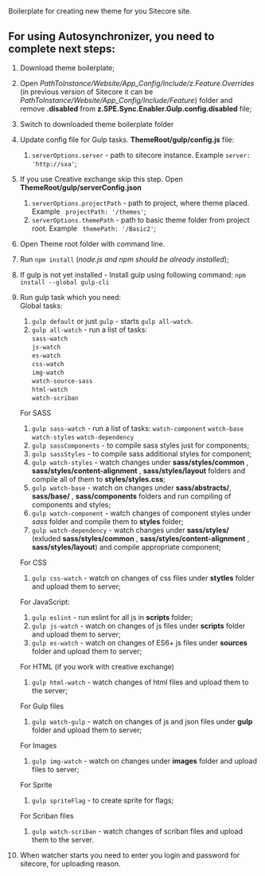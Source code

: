 ##
Boilerplate for creating new theme for you Sitecore site. 

## For using Autosynchronizer, you need to complete next steps:

1. Download theme boilerplate;
2. Open *PathToInstance/Website/App_Config/Include/z.Feature.Overrides* (in previous version of Sitecore it can be *PathToInstance/Website/App_Config/Include/Feature*) folder and remove **.disabled** from **z.SPE.Sync.Enabler.Gulp.config.disabled** file;
3. Switch to downloaded theme boilerplate folder
4. Update config file for Gulp tasks. **ThemeRoot/gulp/config.js** file:
    1. `serverOptions.server` - path to sitecore instance. Example `server: 'http://sxa'`;
6. If you use Creative exchange skip this step. Open **ThemeRoot/gulp/serverConfig.json** 
     1. `serverOptions.projectPath` - path to project, where theme placed. Example ` projectPath: '/themes'`;
    2. `serverOptions.themePath` - path to basic theme folder from project root. Example ` themePath: '/Basic2'`;
5. Open Theme root folder with command line.
6. Run `npm install` (*node.js and npm should be already installed*);
7. If gulp is not yet installed - Install gulp using following command: `npm install --global gulp-cli` 
8. Run gulp task which you need: <br/>
    Global tasks:
    1. `gulp default` or just `gulp` - starts `gulp all-watch`.
    2. `gulp all-watch` - run a list of tasks:<br/>
            `sass-watch`<br/>
            `js-watch`<br/>
            `es-watch`<br/>
            `css-watch`<br/>
            `img-watch`<br/>
            `watch-source-sass`<br/>
            `html-watch`<br/>
            `watch-scriban`<br/>

    For SASS
    1. `gulp sass-watch` - run a list of tasks:
        `watch-component`
        `watch-base`
        `watch-styles`
        `watch-dependency`
    1. `gulp sassComponents` - to compile sass styles just for components;
    2. `gulp sassStyles` - to compile sass additional styles for component;
    3. `gulp watch-styles` - watch changes under **sass/styles/common** , **sass/styles/content-alignment** , **sass/styles/layout** folders and compile all of them to **styles/styles.css**;
    4. `gulp watch-base` - watch on changes under  **sass/abstracts/**, **sass/base/** , **sass/components** folders and run compiling of components and styles;
    5. `gulp watch-component` - watch changes of component styles under *sass* folder and compile them to **styles** folder;
    6. `gulp watch-dependency` - watch changes under **sass/styles/** (exluded **sass/styles/common** , **sass/styles/content-alignment** , **sass/styles/layout**) and compile appropriate component;

    For CSS
    1. `gulp css-watch` - watch on changes of css files under **stytles** folder and upload them to server;

    For JavaScript:
    1. `gulp eslint` - run eslint for all js in **scripts** folder;
    2. `gulp js-watch` - watch on changes of js files under **scripts** folder and upload them to server;
    2. `gulp es-watch` - watch on changes of ES6+ js files under **sources** folder and upload them to server;
   
    For HTML (if you work with creative exchange)
    1. `gulp html-watch` - watch changes of html files and upload them to the server;

    For Gulp files
    1. `gulp watch-gulp` - watch on changes of js and json files under **gulp** folder and upload them to server;

    For Images
    1. `gulp img-watch` - watch on changes under **images** folder and upload files to server;

    For Sprite
    1. `gulp spriteFlag` - to create sprite for flags;
	
	For Scriban files
    1. `gulp watch-scriban` - watch changes of scriban files and upload them to the server.

9. When watcher starts you need to enter you login and password for sitecore, for uploading reason.

